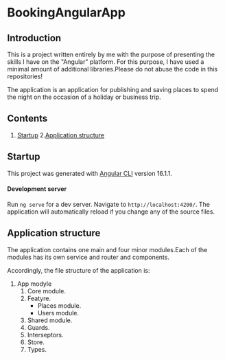 # BookingAngularApp

## Introduction
This is a project written entirely by me with the purpose of presenting the skills I have on the "Angular" platform. For this purpose, I have used a minimal amount of additional libraries.Please do not abuse the code in this repositories!

The application is an application for publishing and saving places to spend the night on the occasion of a holiday or business trip.

## Contents
1. [Startup](#startup)
2.[Application structure](#application-structure)

## Startup
This project was generated with [Angular CLI](https://github.com/angular/angular-cli) version 16.1.1.

#### Development server

Run `ng serve` for a dev server. Navigate to `http://localhost:4200/`. The application will automatically reload if you change any of the source files.

## Application structure

Тhe application contains one main and four minor modules.Each of the modules has its own service and router and components.

Accordingly, the file structure of the application is:

1. App modyle
    1. Core module.
    2. Featyre.
        * Places module.
        * Users module.
    3. Shared module.
    4. Guards.
    5. Interseptors.
    6. Store. 
    7. Types. 

